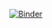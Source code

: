 [![Binder](https://mybinder.org/badge_logo.svg)](https://mybinder.org/v2/gh/RobertRosca/coronavirus-2020-app/master)
